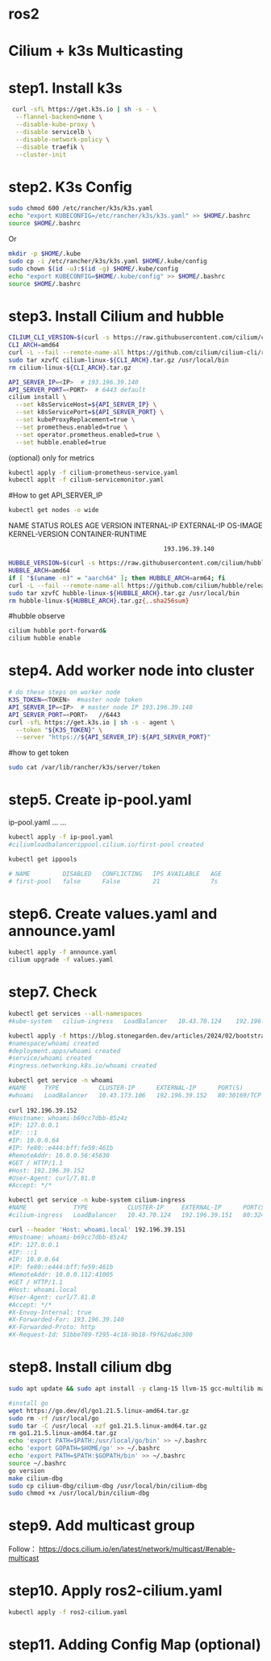 # ros2
# Cilium + k3s Multicasting

# step1. Install k3s
```bash
 curl -sfL https://get.k3s.io | sh -s - \
  --flannel-backend=none \
  --disable-kube-proxy \
  --disable servicelb \
  --disable-network-policy \
  --disable traefik \
  --cluster-init
```


# step2. K3s Config
```bash
sudo chmod 600 /etc/rancher/k3s/k3s.yaml  
echo "export KUBECONFIG=/etc/rancher/k3s/k3s.yaml" >> $HOME/.bashrc  
source $HOME/.bashrc  
```
Or  
```bash
mkdir -p $HOME/.kube  
sudo cp -i /etc/rancher/k3s/k3s.yaml $HOME/.kube/config  
sudo chown $(id -u):$(id -g) $HOME/.kube/config  
echo "export KUBECONFIG=$HOME/.kube/config" >> $HOME/.bashrc  
source $HOME/.bashrc  
```


# step3. Install Cilium and hubble
```bash
CILIUM_CLI_VERSION=$(curl -s https://raw.githubusercontent.com/cilium/cilium-cli/main/stable.txt)  
CLI_ARCH=amd64  
curl -L --fail --remote-name-all https://github.com/cilium/cilium-cli/releases/download/${CILIUM_CLI_VERSION}/cilium-linux-${CLI_ARCH}.tar.gz  
sudo tar xzvfC cilium-linux-${CLI_ARCH}.tar.gz /usr/local/bin  
rm cilium-linux-${CLI_ARCH}.tar.gz  
```

```bash
API_SERVER_IP=<IP>  # 193.196.39.140  
API_SERVER_PORT=<PORT>  # 6443 default  
cilium install \
  --set k8sServiceHost=${API_SERVER_IP} \
  --set k8sServicePort=${API_SERVER_PORT} \
  --set kubeProxyReplacement=true \
  --set prometheus.enabled=true \
  --set operator.prometheus.enabled=true \
  --set hubble.enabled=true  
```
  
(optional) only for metrics  
```bash
kubectl apply -f cilium-prometheus-service.yaml  
kubectl applt -f cilium-servicemonitor.yaml
```

#How to get API_SERVER_IP  
```bash
kubectl get nodes -o wide  
```
NAME   STATUS     ROLES     AGE   VERSION       INTERNAL-IP      EXTERNAL-IP   OS-IMAGE  KERNEL-VERSION   CONTAINER-RUNTIME    

                                               193.196.39.140  

```bash
HUBBLE_VERSION=$(curl -s https://raw.githubusercontent.com/cilium/hubble/master/stable.txt)  
HUBBLE_ARCH=amd64  
if [ "$(uname -m)" = "aarch64" ]; then HUBBLE_ARCH=arm64; fi  
curl -L --fail --remote-name-all https://github.com/cilium/hubble/releases/download/$HUBBLE_VERSION/hubble-linux-${HUBBLE_ARCH}.tar.gz{,.sha256sum} sha256sum --check hubble-linux-${HUBBLE_ARCH}.tar.gz.sha256sum  
sudo tar xzvfC hubble-linux-${HUBBLE_ARCH}.tar.gz /usr/local/bin  
rm hubble-linux-${HUBBLE_ARCH}.tar.gz{,.sha256sum}
```
#hubble observe
```bash
cilium hubble port-forward&
cilium hubble enable  
```

# step4. Add worker node into cluster
```bash
# do these steps on worker node
K3S_TOKEN=<TOKEN>  #master node token
API_SERVER_IP=<IP>  # master node IP 193.196.39.140  
API_SERVER_PORT=<PORT>   //6443  
curl -sfL https://get.k3s.io | sh -s - agent \
  --token "${K3S_TOKEN}" \
  --server "https://${API_SERVER_IP}:${API_SERVER_PORT}"  
```  

#how to get token 
```bash
sudo cat /var/lib/rancher/k3s/server/token
```



# step5. Create ip-pool.yaml

ip-pool.yaml
 ...
 ...
```bash
kubectl apply -f ip-pool.yaml
#ciliumloadbalancerippool.cilium.io/first-pool created

kubectl get ippools  

# NAME         DISABLED   CONFLICTING   IPS AVAILABLE   AGE
# first-pool   false      False         21              7s
```


# step6. Create values.yaml and announce.yaml
```bash
kubectl apply -f announce.yaml
cilium upgrade -f values.yaml
```

# step7. Check 
```bash
kubectl get services --all-namespaces
#kube-system   cilium-ingress   LoadBalancer   10.43.70.124    192.196.39.151   80:32424/TCP,443:31854/TCP   26s

kubectl apply -f https://blog.stonegarden.dev/articles/2024/02/bootstrapping-k3s-with-cilium/resources/smoke-test.yaml
#namespace/whoami created  
#deployment.apps/whoami created  
#service/whoami created  
#ingress.networking.k8s.io/whoami created  

kubectl get service -n whoami
#NAME     TYPE           CLUSTER-IP      EXTERNAL-IP      PORT(S)        AGE
#whoami   LoadBalancer   10.43.173.106   192.196.39.152   80:30169/TCP   8s
 
curl 192.196.39.152
#Hostname: whoami-b69cc7dbb-85z4z  
#IP: 127.0.0.1  
#IP: ::1  
#IP: 10.0.0.64  
#IP: fe80::e444:bff:fe59:461b  
#RemoteAddr: 10.0.0.56:45630  
#GET / HTTP/1.1  
#Host: 192.196.39.152  
#User-Agent: curl/7.81.0  
#Accept: */*

kubectl get service -n kube-system cilium-ingress 
#NAME             TYPE           CLUSTER-IP     EXTERNAL-IP      PORT(S)                      AGE
#cilium-ingress   LoadBalancer   10.43.70.124   192.196.39.151   80:32424/TCP,443:31854/TCP   2m30s

curl --header 'Host: whoami.local' 192.196.39.151
#Hostname: whoami-b69cc7dbb-85z4z  
#IP: 127.0.0.1  
#IP: ::1  
#IP: 10.0.0.64  
#IP: fe80::e444:bff:fe59:461b  
#RemoteAddr: 10.0.0.112:41005  
#GET / HTTP/1.1  
#Host: whoami.local  
#User-Agent: curl/7.81.0  
#Accept: */*  
#X-Envoy-Internal: true  
#X-Forwarded-For: 193.196.39.140  
#X-Forwarded-Proto: http  
#X-Request-Id: 51bbe789-f295-4c18-9b18-f9f62da6c300  
```


# step8. Install cilium dbg
```bash
sudo apt update && sudo apt install -y clang-15 llvm-15 gcc-multilib make libelf-dev iproute2 iptables jq git bpfcc-tools libbpf-dev python3 python3-pip  

#install go 
wget https://go.dev/dl/go1.21.5.linux-amd64.tar.gz  
sudo rm -rf /usr/local/go  
sudo tar -C /usr/local -xzf go1.21.5.linux-amd64.tar.gz  
rm go1.21.5.linux-amd64.tar.gz  
echo 'export PATH=$PATH:/usr/local/go/bin' >> ~/.bashrc  
echo 'export GOPATH=$HOME/go' >> ~/.bashrc  
echo 'export PATH=$PATH:$GOPATH/bin' >> ~/.bashrc  
source ~/.bashrc  
go version  
make cilium-dbg  
sudo cp cilium-dbg/cilium-dbg /usr/local/bin/cilium-dbg  
sudo chmod +x /usr/local/bin/cilium-dbg  
```

# step9. Add multicast group

Follow：
https://docs.cilium.io/en/latest/network/multicast/#enable-multicast


# step10. Apply ros2-cilium.yaml
```bash
kubectl apply -f ros2-cilium.yaml
```

# step11. Adding Config Map (optional)












